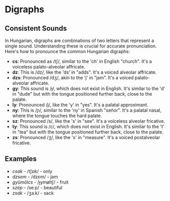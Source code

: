 # Digraphs

## Consistent Sounds

In Hungarian, digraphs are combinations of two letters that represent a single sound. Understanding these is crucial for accurate pronunciation. Here's how to pronounce the common Hungarian digraphs:

- **cs**: Pronounced as /tʃ/, similar to the 'ch' in English "church". It's a voiceless palato-alveolar affricate.
- **dz**: This is /dz/, like the 'ds' in "adds". It's a voiced alveolar affricate.
- **dzs**: Pronounced /dʒ/, akin to the 'j' in "jam". It's a voiced palato-alveolar affricate.
- **gy**: This sound is /ɟ/, which does not exist in English. It's similar to the 'd' in "dude" but with the tongue positioned further back, close to the palate.
- **ly**: Pronounced /j/, like the 'y' in "yes". It's a palatal approximant.
- **ny**: This is /ɲ/, similar to the 'ny' in Spanish "señor". It's a palatal nasal, where the tongue touches the hard palate.
- **sz**: Pronounced /s/, like the 's' in "see". It's a voiceless alveolar fricative.
- **ty**: This sound is /c/, which does not exist in English. It's similar to the 't' in "tea" but with the tongue positioned further back, close to the palate.
- **zs**: Pronounced /ʒ/, like the 's' in "measure". It's a voiced postalveolar fricative.

## Examples

- *csak* - /tʃɒk/ - only
- *dzsem* - /dzɛm/ - jam
- *gyümölcs* - /ɟymøltʃ/ - fruit
- *szép* - /seːp/ - beautiful
- *zsák* - /ʒaːk/ - sack